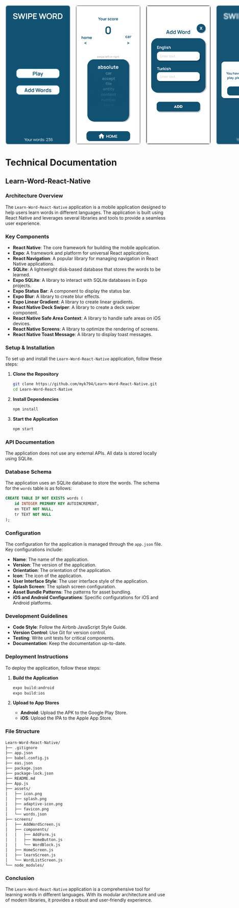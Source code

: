 <p style="display: flex; gap: 16px;">
  <img src="./assets/screenshots/MainScreen.png" width="200" style="border: 2px solid #ccc; border-radius: 8px;" />
  <img src="./assets/screenshots/PlayScreen.png" width="200" style="border: 2px solid #ccc; border-radius: 8px;" />
  <img src="./assets/screenshots/AddWordScreen.png" width="200" style="border: 2px solid #ccc; border-radius: 8px;" />
  <img src="./assets/screenshots/WarningScreen.png" width="200" style="border: 2px solid #ccc; border-radius: 8px;" />
</p>

# Technical Documentation

## Learn-Word-React-Native

### Architecture Overview
The `Learn-Word-React-Native` application is a mobile application designed to help users learn words in different languages. The application is built using React Native and leverages several libraries and tools to provide a seamless user experience.

### Key Components
- **React Native**: The core framework for building the mobile application.
- **Expo**: A framework and platform for universal React applications.
- **React Navigation**: A popular library for managing navigation in React Native applications.
- **SQLite**: A lightweight disk-based database that stores the words to be learned.
- **Expo SQLite**: A library to interact with SQLite databases in Expo projects.
- **Expo Status Bar**: A component to display the status bar.
- **Expo Blur**: A library to create blur effects.
- **Expo Linear Gradient**: A library to create linear gradients.
- **React Native Deck Swiper**: A library to create a deck swiper component.
- **React Native Safe Area Context**: A library to handle safe areas on iOS devices.
- **React Native Screens**: A library to optimize the rendering of screens.
- **React Native Toast Message**: A library to display toast messages.

### Setup & Installation
To set up and install the `Learn-Word-React-Native` application, follow these steps:

1. **Clone the Repository**
   ```sh
   git clone https://github.com/myk794/Learn-Word-React-Native.git
   cd Learn-Word-React-Native
   ```

2. **Install Dependencies**
   ```sh
   npm install
   ```

3. **Start the Application**
   ```sh
   npm start
   ```

### API Documentation
The application does not use any external APIs. All data is stored locally using SQLite.

### Database Schema
The application uses an SQLite database to store the words. The schema for the `words` table is as follows:

```sql
CREATE TABLE IF NOT EXISTS words (
    id INTEGER PRIMARY KEY AUTOINCREMENT,
    en TEXT NOT NULL,
    tr TEXT NOT NULL
);
```

### Configuration
The configuration for the application is managed through the `app.json` file. Key configurations include:

- **Name**: The name of the application.
- **Version**: The version of the application.
- **Orientation**: The orientation of the application.
- **Icon**: The icon of the application.
- **User Interface Style**: The user interface style of the application.
- **Splash Screen**: The splash screen configuration.
- **Asset Bundle Patterns**: The patterns for asset bundling.
- **iOS and Android Configurations**: Specific configurations for iOS and Android platforms.

### Development Guidelines
- **Code Style**: Follow the Airbnb JavaScript Style Guide.
- **Version Control**: Use Git for version control.
- **Testing**: Write unit tests for critical components.
- **Documentation**: Keep the documentation up-to-date.

### Deployment Instructions
To deploy the application, follow these steps:

1. **Build the Application**
   ```sh
   expo build:android
   expo build:ios
   ```

2. **Upload to App Stores**
   - **Android**: Upload the APK to the Google Play Store.
   - **iOS**: Upload the IPA to the Apple App Store.

### File Structure
```plaintext
Learn-Word-React-Native/
├── .gitignore
├── app.json
├── babel.config.js
├── eas.json
├── package.json
├── package-lock.json
├── README.md
├── App.js
├── assets/
│   ├── icon.png
│   ├── splash.png
│   ├── adaptive-icon.png
│   ├── favicon.png
│   └── words.json
├── screens/
│   ├── AddWordScreen.js
│   ├── components/
│   │   ├── AddForm.js
│   │   ├── HomeButton.js
│   │   └── WordBlock.js
│   ├── HomeScreen.js
│   ├── learnScreen.js
│   └── WordListScreen.js
└── node_modules/
```

### Conclusion
The `Learn-Word-React-Native` application is a comprehensive tool for learning words in different languages. With its modular architecture and use of modern libraries, it provides a robust and user-friendly experience.
